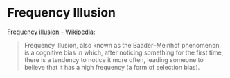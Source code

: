 # Frequency Illusion

[Frequency illusion - Wikipedia](https://en.wikipedia.org/wiki/Frequency_illusion):

> Frequency illusion, also known as the Baader–Meinhof phenomenon, is a cognitive bias in which, after noticing something for the first time, there is a tendency to notice it more often, leading someone to believe that it has a high frequency (a form of selection bias).

